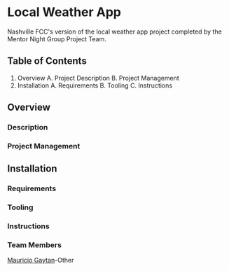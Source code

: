 # Local Weather App

Nashville FCC's version of the local weather app project completed by the Mentor Night Group Project Team.

## Table of Contents

1. Overview
   A. Project Description
   B. Project Management
1. Installation
   A. Requirements
   B. Tooling
   C. Instructions

## Overview
### Description
### Project Management

## Installation
### Requirements
### Tooling
### Instructions
### Team Members
<a href = "https://github.com/mgaytan">Mauricio Gaytan</a>-Other
